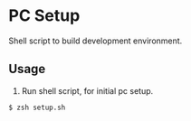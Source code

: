 # PC Setup
Shell script to build development environment.

## Usage
1. Run shell script, for initial pc setup.
```
$ zsh setup.sh
```
